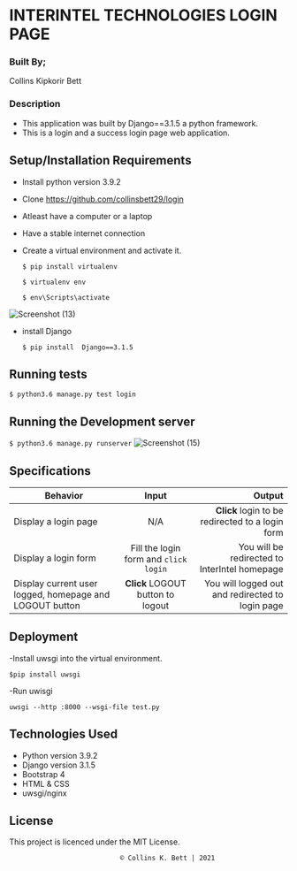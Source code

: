 # INTERINTEL TECHNOLOGIES LOGIN PAGE

### Built By;
Collins Kipkorir Bett

### Description
- This application was built by Django==3.1.5 a python framework.
- This is a login and a success login page web application.


## Setup/Installation Requirements

* Install python version 3.9.2
* Clone https://github.com/collinsbett29/login
* Atleast have a computer or a laptop
* Have a stable internet connection

* Create a virtual environment and activate it.

   `$ pip install virtualenv`

   ```$ virtualenv env```

   ```$ env\Scripts\activate```


![Screenshot (13)](https://user-images.githubusercontent.com/53792668/111326209-6ba5e400-867d-11eb-9012-c950b6dca090.png)

* install Django

   ```$ pip install  Django==3.1.5```

## Running tests
   ```$ python3.6 manage.py test login```

## Running the Development server
  ```$ python3.6 manage.py runserver```
  ![Screenshot (15)](https://user-images.githubusercontent.com/53792668/111326782-e40ca500-867d-11eb-8276-d7653bf9954d.png)

## Specifications

| Behavior        | Input           | Output |
| ------------- |:-------------:| -----:|
| Display a login page | N/A | **Click** login to be redirected to a login form |
| Display a login form | Fill the login form and `click login` | You will be redirected to InterIntel homepage |
| Display current user logged, homepage and LOGOUT button | **Click** LOGOUT button to logout | You will logged out and redirected to login page |

## Deployment
-Install uwsgi into the virtual environment.

   ```$pip install uwsgi```

-Run uwisgi

   ```uwsgi --http :8000 --wsgi-file test.py```

## Technologies Used

  * Python version 3.9.2
  * Django version 3.1.5
  * Bootstrap 4
  * HTML & CSS 
  * uwsgi/nginx


## License

This project is licenced under the MIT License.


                                © Collins K. Bett | 2021





